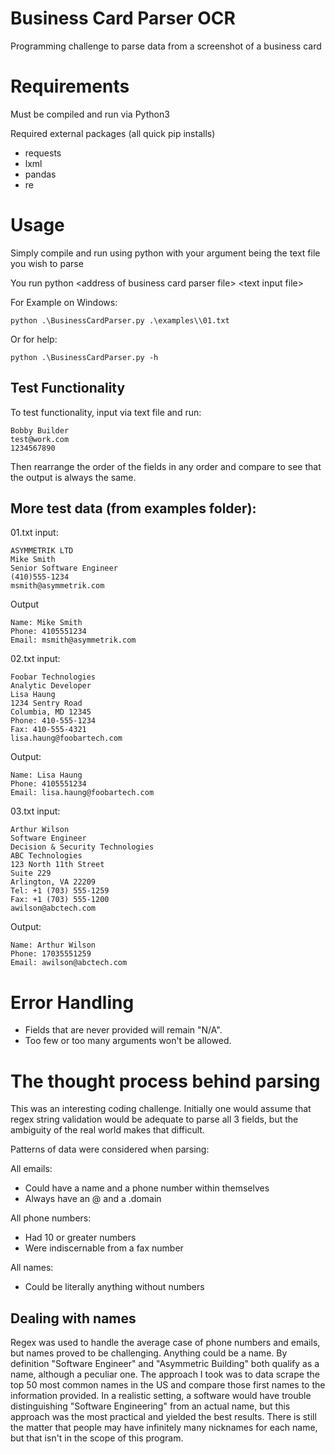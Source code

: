 # Business Card Parser OCR
Programming challenge to parse data from a screenshot of a business card

# Requirements
Must be compiled and run via Python3

Required external packages (all quick pip installs)
* requests
* lxml
* pandas
* re

# Usage
Simply compile and run using python with your argument being the text file you wish to parse

You run python <address of business card parser file\> <text input file\>

For Example on Windows: 
    
    python .\BusinessCardParser.py .\examples\\01.txt 

Or for help:

    python .\BusinessCardParser.py -h
## Test Functionality
To test functionality, input via text file and run:

    Bobby Builder
    test@work.com
    1234567890

Then rearrange the order of the fields in any order and compare to see that the output is always the same.

## More test data (from examples folder):

01.txt input:

    ASYMMETRIK LTD
    Mike Smith
    Senior Software Engineer
    (410)555-1234
    msmith@asymmetrik.com

Output

    Name: Mike Smith
    Phone: 4105551234
    Email: msmith@asymmetrik.com


02.txt input: 

    Foobar Technologies
    Analytic Developer
    Lisa Haung
    1234 Sentry Road
    Columbia, MD 12345
    Phone: 410-555-1234
    Fax: 410-555-4321
    lisa.haung@foobartech.com

Output: 

    Name: Lisa Haung
    Phone: 4105551234
    Email: lisa.haung@foobartech.com

03.txt input:

    Arthur Wilson
    Software Engineer
    Decision & Security Technologies
    ABC Technologies
    123 North 11th Street
    Suite 229
    Arlington, VA 22209
    Tel: +1 (703) 555-1259
    Fax: +1 (703) 555-1200
    awilson@abctech.com

Output:

    Name: Arthur Wilson
    Phone: 17035551259
    Email: awilson@abctech.com



# Error Handling
* Fields that are never provided will remain "N/A". 
* Too few or too many arguments won't be allowed.

# The thought process behind parsing
This was an interesting coding challenge. Initially one would assume that regex string validation would be adequate to parse all 3 fields, but the ambiguity of the real world makes that difficult. 

Patterns of data were considered when parsing:

All emails:
* Could have a name and a phone number within themselves
* Always have an @ and a .domain

All phone numbers:
* Had 10 or greater numbers
* Were indiscernable from a fax number

All names:
* Could be literally anything without numbers

## Dealing with names
Regex was used to handle the average case of phone numbers and emails, but names proved to be challenging. Anything could be a name. By definition "Software Engineer" and "Asymmetric Building" both qualify as a name, although a peculiar one. The approach I took was to data scrape the top 50 most common names in the US and compare those first names to the information provided. In a realistic setting, a software would have trouble distinguishing "Software Engineering" from an actual name, but this approach was the most practical and yielded the best results. There is still the matter that people may have infinitely many nicknames for each name, but that isn't in the scope of this program.
